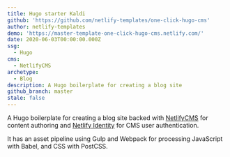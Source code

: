 ```yaml
---
title: Hugo starter Kaldi
github: 'https://github.com/netlify-templates/one-click-hugo-cms'
author: netlify-templates
demo: 'https://master-template-one-click-hugo-cms.netlify.com/'
date: 2020-06-03T00:00:00.000Z
ssg:
  - Hugo
cms:
  - NetlifyCMS
archetype:
  - Blog
description: A Hugo boilerplate for creating a blog site
github_branch: master
stale: false
---
```


A Hugo boilerplate for creating a blog site backed with [NetlifyCMS](https://www.netlifycms.org) for content authoring and [Netlify Identity](https://www.netlify.com/docs/identity/) for CMS user authentication.

It has an asset pipeline using Gulp and Webpack for processing JavaScript with Babel, and CSS with PostCSS.